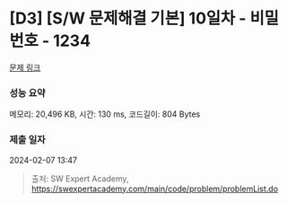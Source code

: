 # [D3] [S/W 문제해결 기본] 10일차 - 비밀번호 - 1234 

[문제 링크](https://swexpertacademy.com/main/code/problem/problemDetail.do?contestProbId=AV14_DEKAJcCFAYD) 

### 성능 요약

메모리: 20,496 KB, 시간: 130 ms, 코드길이: 804 Bytes

### 제출 일자

2024-02-07 13:47



> 출처: SW Expert Academy, https://swexpertacademy.com/main/code/problem/problemList.do